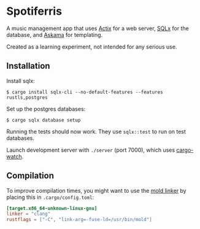 # Spotiferris

A music management app that uses [Actix](https://actix.rs/) for a web server, [SQLx](https://github.com/launchbadge/sqlx) for the database, and [Askama](https://github.com/djc/askama) for templating.

Created as a learning experiment, not intended for any serious use.

## Installation

Install sqlx:

``` .sh-session
$ cargo install sqlx-cli --no-default-features --features rustls,postgres
```

Set up the postgres databases:

``` .sh-session
$ cargo sqlx database setup
```

Running the tests should now work. They use `sqlx::test` to run on test databases.

Launch development server with `./server` (port 7000), which uses [cargo-watch](https://github.com/watchexec/cargo-watch).

## Compilation

To improve compilation times, you might want to use the [mold linker](https://github.com/rui314/mold) by placing this in `.cargo/config.toml`:

```toml
[target.x86_64-unknown-linux-gnu]
linker = "clang"
rustflags = ["-C", "link-arg=-fuse-ld=/usr/bin/mold"]
```
